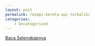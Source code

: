 ```yaml
---
layout: post
permalink: /mimpi-kereta-api-terbalik/
categories:
    - Uncategorized
---
```


[Baca Selengkapnya](/03)
